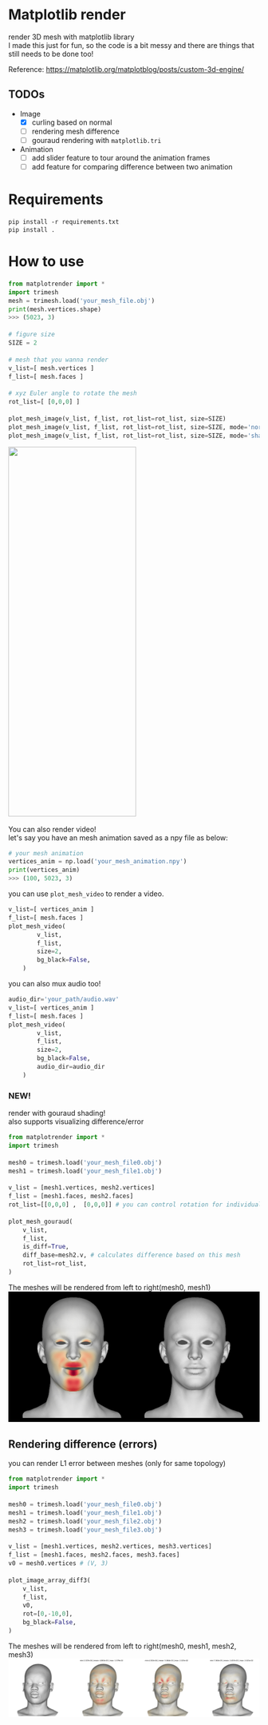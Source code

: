 # Matplotlib render
render 3D mesh with matplotlib library \
I made this just for fun, so the code is a bit messy and there are things that still needs to be done too!


Reference: https://matplotlib.org/matplotblog/posts/custom-3d-engine/


## TODOs
- Image
    - [x] curling based on normal
    - [ ] rendering mesh difference
    - [ ] gouraud rendering with `matplotlib.tri`
- Animation
    - [ ] add slider feature to tour around the animation frames
    - [ ] add feature for comparing difference between two animation

# Requirements
```
pip install -r requirements.txt
pip install .
```


# How to use
```python
from matplotrender import *
import trimesh
mesh = trimesh.load('your_mesh_file.obj')
print(mesh.vertices.shape)
>>> (5023, 3)

# figure size
SIZE = 2

# mesh that you wanna render
v_list=[ mesh.vertices ]
f_list=[ mesh.faces ]

# xyz Euler angle to rotate the mesh
rot_list=[ [0,0,0] ]

plot_mesh_image(v_list, f_list, rot_list=rot_list, size=SIZE)
plot_mesh_image(v_list, f_list, rot_list=rot_list, size=SIZE, mode='normal')
plot_mesh_image(v_list, f_list, rot_list=rot_list, size=SIZE, mode='shade')
```
<img src="demo.png" width="256" height="740" />

You can also render video! \
let's say you have an mesh animation saved as a npy file as below:
```python
# your mesh animation
vertices_anim = np.load('your_mesh_animation.npy')
print(vertices_anim)
>>> (100, 5023, 3)
```
you can use `plot_mesh_video` to render a video.
```python
v_list=[ vertices_anim ]
f_list=[ mesh.faces ]
plot_mesh_video(
        v_list, 
        f_list, 
        size=2, 
        bg_black=False,
    )
```

you can also mux audio too!
```python
audio_dir='your_path/audio.wav'
v_list=[ vertices_anim ]
f_list=[ mesh.faces ]
plot_mesh_video(
        v_list, 
        f_list, 
        size=2, 
        bg_black=False,
        audio_dir=audio_dir
    )
```

### NEW!
render with gouraud shading! \
also supports visualizing difference/error
```python
from matplotrender import *
import trimesh

mesh0 = trimesh.load('your_mesh_file0.obj')
mesh1 = trimesh.load('your_mesh_file1.obj')

v_list = [mesh1.vertices, mesh2.vertices]
f_list = [mesh1.faces, mesh2.faces]
rot_list=[[0,0,0] ,  [0,0,0]] # you can control rotation for individual mesh

plot_mesh_gouraud(
    v_list, 
    f_list, 
    is_diff=True, 
    diff_base=mesh2.v, # calculates difference based on this mesh
    rot_list=rot_list,
)
```
The meshes will be rendered from left to right(mesh0, mesh1)
<img src="demo3.png" />


## Rendering difference (errors)
you can render L1 error between meshes (only for same topology)
```python
from matplotrender import *
import trimesh

mesh0 = trimesh.load('your_mesh_file0.obj')
mesh1 = trimesh.load('your_mesh_file1.obj')
mesh2 = trimesh.load('your_mesh_file2.obj')
mesh3 = trimesh.load('your_mesh_file3.obj')

v_list = [mesh1.vertices, mesh2.vertices, mesh3.vertices]
f_list = [mesh1.faces, mesh2.faces, mesh3.faces]
v0 = mesh0.vertices # (V, 3)

plot_image_array_diff3(
    v_list, 
    f_list, 
    v0,
    rot=[0,-10,0], 
    bg_black=False,
)
```
The meshes will be rendered from left to right(mesh0, mesh1, mesh2, mesh3)
<img src="demo2.png" />
